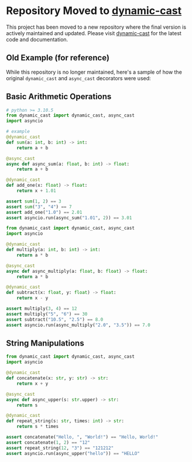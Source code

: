 # Repository Moved to [dynamic-cast](https://github.com/Cxx-mlr/dynamic-cast)

This project has been moved to a new repository where the final version is actively maintained and updated. Please visit [dynamic-cast](https://github.com/Cxx-mlr/dynamic-cast) for the latest code and documentation.

## Old Example (for reference)

While this repository is no longer maintained, here's a sample of how the original `dynamic_cast` and `async_cast` decorators were used:

## Basic Arithmetic Operations
```python
# python >= 3.10.5
from dynamic_cast import dynamic_cast, async_cast
import asyncio

# example
@dynamic_cast
def sum(a: int, b: int) -> int:
    return a + b

@async_cast
async def async_sum(a: float, b: int) -> float:
    return a + b

@dynamic_cast
def add_one(x: float) -> float:
    return x + 1.01

assert sum(1, 2) == 3
assert sum("3", "4") == 7
assert add_one("1.0") == 2.01
assert asyncio.run(async_sum("1.01", 2)) == 3.01
```

```py
from dynamic_cast import dynamic_cast, async_cast
import asyncio

@dynamic_cast
def multiply(a: int, b: int) -> int:
    return a * b

@async_cast
async def async_multiply(a: float, b: float) -> float:
    return a * b

@dynamic_cast
def subtract(x: float, y: float) -> float:
    return x - y

assert multiply(3, 4) == 12
assert multiply("5", "6") == 30
assert subtract("10.5", "2.5") == 8.0
assert asyncio.run(async_multiply("2.0", "3.5")) == 7.0
```

## String Manipulations

```python
from dynamic_cast import dynamic_cast, async_cast
import asyncio

@dynamic_cast
def concatenate(x: str, y: str) -> str:
    return x + y

@async_cast
async def async_upper(s: str.upper) -> str:
    return s

@dynamic_cast
def repeat_string(s: str, times: int) -> str:
    return s * times

assert concatenate("Hello, ", "World!") == "Hello, World!"
assert concatenate(1, 2) == "12"
assert repeat_string(12, "3") == "121212"
assert asyncio.run(async_upper("hello")) == "HELLO"
```
